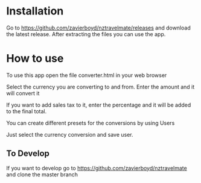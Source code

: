 # Installation
Go to https://github.com/zavierboyd/nztravelmate/releases and download the latest release.
After extracting the files you can use the app.
# How to use

To use this app open the file converter.html in your web browser

Select the currency you are converting to and from.
Enter the amount and it will convert it

If you want to add sales tax to it, enter the percentage and it will be added to the final total.

You can create different presets for the conversions by using Users

Just select the currency conversion and save user.

## To Develop
If you want to develop go to https://github.com/zavierboyd/nztravelmate and clone the master branch